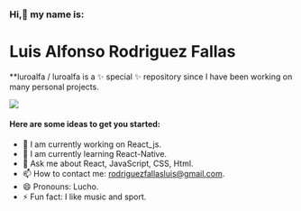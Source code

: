 ### Hi,👋 my name is:
# Luis Alfonso Rodriguez Fallas

**luroalfa / luroalfa is a ✨ special ✨ repository since I have been working on many personal projects.

![](https://cdn.pixabay.com/photo/2014/12/08/16/44/keyboard-561124_1280.jpg)

#### Here are some ideas to get you started:

- 🔭 I am currently working on React_js.
- 🌱 I am currently learning React-Native.
- 💬 Ask me about React, JavaScript, CSS, Html.
- 📫 How to contact me: rodriguezfallasluis@gmail.com.
- 😄 Pronouns: Lucho.
- ⚡ Fun fact: I like music and sport.
